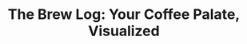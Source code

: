 ---
layout: blog
publisher: Crema.co Blog
originalurl: https://blog.crema.co/introducing-crema-co-1-0-97152e62ba66?source=latest
title: "The Brew Log: Your Coffee Palate, Visualized"
snippet: "Have you seen a flavor wheel for wine or beer? Well, coffee has one too. In fact, earlier this year World Coffee Research (WCR) published a groundbreaking sensory lexicon for coffee, identifying 110 distinct flavor attributes. Based on this new lexicon, the Specialty Coffee Association of America (SCAA) then developed a new and improved flavor wheel for coffee. We’re now using similar attributes to both categorize coffees on Crema.co, and to give our customers insight into the characteristics underlying their own personal taste preferences."
---
